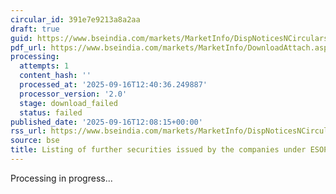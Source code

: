 ```yaml
---
circular_id: 391e7e9213a8a2aa
draft: true
guid: https://www.bseindia.com/markets/MarketInfo/DispNoticesNCirculars.aspx?Noticeid={8CA90589-83D4-4F35-8097-4048E431430E}&noticeno=20250916-60&dt=09/16/2025&icount=60&totcount=62&flag=0
pdf_url: https://www.bseindia.com/markets/MarketInfo/DownloadAttach.aspx?id=20250916-60&attachedId=
processing:
  attempts: 1
  content_hash: ''
  processed_at: '2025-09-16T12:40:36.249887'
  processor_version: '2.0'
  stage: download_failed
  status: failed
published_date: '2025-09-16T12:08:15+00:00'
rss_url: https://www.bseindia.com/markets/MarketInfo/DispNoticesNCirculars.aspx?Noticeid={8CA90589-83D4-4F35-8097-4048E431430E}&noticeno=20250916-60&dt=09/16/2025&icount=60&totcount=62&flag=0
source: bse
title: Listing of further securities issued by the companies under ESOP/ESOS
---
```


Processing in progress...